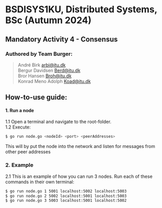 # BSDISYS1KU, Distributed Systems, BSc (Autumn 2024)
## Mandatory Activity 4 - Consensus
### Authored by Team Burger:  
> André Birk <arbi@itu.dk>  
> Bergur Davidsen <Berd@itu.dk>  
> Bror Hansen <Broh@itu.dk>  
> Konrad Meno Adolph <Koad@itu.dk>  



## How-to-use guide:   
#### 1. Run a node  
1.1 Open a terminal and navigate to the root-folder.  
1.2 Execute: 
``` bash 
$ go run node.go <nodeId> <port> <peerAddresses>
```  
This will by put the node into the network and listen for messages from other peer addresses

### 2. Example
2.1 This is an example of how you can run 3 nodes. Run each of these commands in their own terminal:
```bash
$ go run node.go 1 5001 localhost:5002 localhost:5003
$ go run node.go 2 5002 localhost:5001 localhost:5003
$ go run node.go 3 5003 localhost:5001 localhost:5002
```
